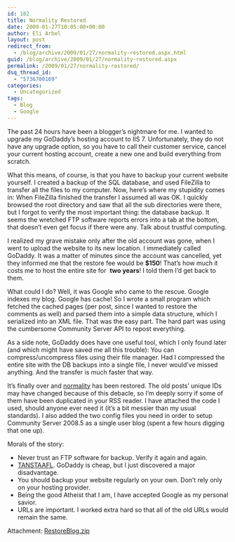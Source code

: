 ```yaml
---
id: 182
title: Normality Restored
date: 2009-01-27T10:05:00+00:00
author: Eli Arbel
layout: post
redirect_from:
  - /blog/archive/2009/01/27/normality-restored.aspx.html
guid: /blog/archive/2009/01/27/normality-restored.aspx
permalink: /2009/01/27/normality-restored/
dsq_thread_id:
  - "5736700169"
categories:
  - Uncategorized
tags:
  - Blog
  - Google
---
```

The past 24 hours have been a blogger&rsquo;s nightmare for me. I wanted to upgrade my GoDaddy&rsquo;s hosting account to IIS 7. Unfortunately, they do not have any upgrade option, so you have to call their customer service, cancel your current hosting account, create a new one and build everything from scratch.

What this means, of course, is that you have to backup your current website yourself. I created a backup of the SQL database, and used FileZilla to transfer all the files to my computer. Now, here&rsquo;s where my stupidity comes in: When FileZilla finished the transfer I assumed all was OK. I quickly browsed the root directory and saw that all the sub directories were there, but I forgot to verify the most important thing: the database backup. It seems the wretched FTP software reports errors into a tab at the bottom, that doesn&rsquo;t even get focus if there were any. Talk about trustful computing.

I realized my grave mistake only after the old account was gone, when I went to upload the website to its new location. I immediately called GoDaddy. It was a matter of minutes since the account was cancelled, yet they informed me that the restore fee would be **$150**! That&rsquo;s how much it costs me to host the entire site for&nbsp; **two years**! I told them I&rsquo;d get back to them.

What could I do? Well, it was Google who came to the rescue. Google indexes my blog. Google has cache! So I wrote a small program which fetched the cached pages (per post, since I wanted to restore the comments as well) and parsed them into a simple data structure, which I serialized into an XML file. That was the easy part. The hard part was using the cumbersome Community Server API to repost everything.

As a side note, GoDaddy does have one useful tool, which I only found later (and which might have saved me all this trouble): You can compress/uncompress files using their file manager. Had I compressed the entire site with the DB backups into a single file, I never would&rsquo;ve missed anything. And the transfer is much faster that way.

It&rsquo;s finally over and [normality](http://en.wikipedia.org/wiki/Infinite_Improbability_Drive) has been restored. The old posts&rsquo; unique IDs may have changed because of this debacle, so I&rsquo;m deeply sorry if some of them have been duplicated in your RSS reader. I have attached the code I used, should anyone ever need it (it&rsquo;s a bit messier than my usual standards). I also added the two config files you need in order to setup Community Server 2008.5 as a single user blog (spent a few hours digging that one up).

Morals of the story:

  * Never trust an FTP software for backup. Verify it again and again.
  * [TANSTAAFL](http://en.wikipedia.org/wiki/TANSTAAFL). GoDaddy is cheap, but I just discovered a major disadvantage.
  * You should backup your website regularly on your own. Don&rsquo;t rely only on your hosting provider.
  * Being the good Atheist that I am, I have accepted Google as my personal savior.
  * URLs are important. I worked extra hard so that all of the old URLs would remain the same.

Attachment: [RestoreBlog.zip](https://arbel.net/attachments/RestoreBlog.zip)